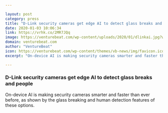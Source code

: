 ```yaml
---

layout: post
category: press
title: "D-Link security cameras get edge AI to detect glass breaks and people"
date: 2020-01-03 10:06:34
link: https://vrhk.co/2MR7JQq
image: https://venturebeat.com/wp-content/uploads/2020/01/dlinkai.jpg?w=1200&strip=all
domain: venturebeat.com
author: "VentureBeat"
icon: https://venturebeat.com/wp-content/themes/vb-news/img/favicon.ico
excerpt: "On-device AI is making security cameras smarter and faster than ever before, as shown by the glass breaking and human detection features of these options."

---
```


### D-Link security cameras get edge AI to detect glass breaks and people

On-device AI is making security cameras smarter and faster than ever before, as shown by the glass breaking and human detection features of these options.